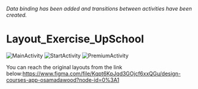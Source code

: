 *Data binding has been added and transitions between activities have been created.*



# Layout_Exercise_UpSchool
![MainActivity](https://user-images.githubusercontent.com/103643989/163405109-0afc63d5-9865-46de-a6aa-307cfa24177f.png)
![StartActivity](https://user-images.githubusercontent.com/103643989/163405118-42d5e36e-d014-4818-9d3c-9586ee14a88e.png)
![PremiumActivity](https://user-images.githubusercontent.com/103643989/163405122-1d0b8fd2-ef03-4c19-a13f-5b01eb4e8455.png)

You can reach the original layouts from the link below:https://www.figma.com/file/Kqpt6KpJqd3GOjcf6xxQGu/design-courses-app-osamadawood?node-id=0%3A1
